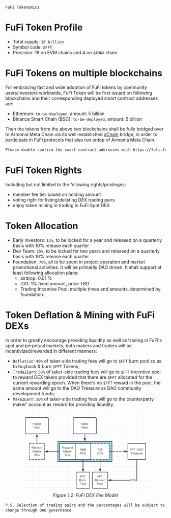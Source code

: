 `FuFi Tokenomics`

# FuFi Token Profile

- Total supply: `10 billion`
- Symbol code: `$FFT`
- Precision: 18 on EVM chains and 4 on `$AMAX` chain

# FuFi Tokens on multiple blockchains

For embracing fast and wide adoption of FuFi tokens by community users/investors worldwide, FuFi Token will be first issued on following blockchains and their corresponding deployed smart contract addresses are:
- Ethereum: `to-be-deployed`, amount: 5 billion
- Binance Smart Chain (BSC): `to-be-deployed`, amount: 5 billion

Then the tokens from the above two blockchains shall be fully bridged over to Armonia Meta Chain via its well-established [xChain](https://xchain.pro) bridge, in order to participate in FuFi protocols that also run ontop of Armonia Meta Chain.

```html
Please double confirm the smart contract addresses with https://fufi.foundation for absolute accuracy!
```

# FuFi Token Rights

Including but not limited to the following rights/privileges:

- member fee tier based on holding amount
- voting right for listing/delisting DEX trading pairs
- enjoy token mining in trading in FuFi Spot DEX

# Token Allocation
- Early investors: `15%`, to be locked for a year and released on a quarterly basis with 10% release each quarter
- Dev Team: `15%`, to be locked for two years and released on a quarterly basis with 10% release each quarter
- Foundation: `70%`, all to be spent in project operation and market promotional activities. It will be primarily DAO driven. It shall support at least following allocation plans:
  - airdrop: 0.01 % 
  - IDO: 1% fixed amount, price TBD
  - Trading Incentive Pool: multiple times and amounts, determined by foundation.

# Token Deflation & Mining with FuFi DEXs

In order to greatly encourage providing liquidity as well as trading in FuFi's spot and perpetual markets, both makers and traders will be incentivized/rewarded in different manners:

- `Deflation`: `40%` of taker-side trading fees will go to `$FFT` burn pool so as to buyback & burn `$FFT` Tokens;
- `Trade2Earn`: `50%` of taker-side trading fees will go to `$FFT` incentive pool to reward DEX takers provided that there are `$FFT` allocated for the current rewarding epoch. When there's no `$FFT` reward in the pool, the same amount will go to the DAO Treasure as DAO community development funds;
- `Make2Earn`: `10%` of taker-side trading fees will go to the counterparty maker' account as reward for providing liquidity.
  
<div align="center"><img src="./assets/fufi_dex_fee_model.png" height="80%" width="80%"></div>
<div align="center"><i>Figure 1.2: FuFi DEX Fee Model</i></div>

```
P.S. Selection of trading pairs and the percentages will be subject to change through DAO governance
```
